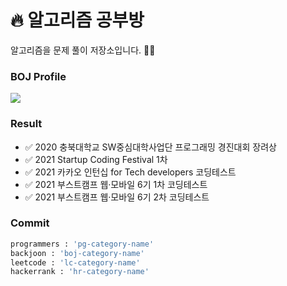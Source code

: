 #  🔥 알고리즘 공부방

알고리즘을 문제 풀이 저장소입니다. 👊👊

### BOJ Profile
<img align='center' src="http://mazassumnida.wtf/api/v2/generate_badge?boj=mugglim">

### Result
- ✅ 2020 충북대학교 SW중심대학사업단 프로그래밍 경진대회 장려상
- ✅ 2021 Startup Coding Festival 1차 
- ✅ 2021 카카오 인턴십 for Tech developers 코딩테스트 
- ✅ 2021 부스트캠프 웹·모바일 6기 1차 코딩테스트 
- ✅ 2021 부스트캠프 웹·모바일 6기 2차 코딩테스트 



### Commit 
```python
programmers : 'pg-category-name'
backjoon : 'boj-category-name'
leetcode : 'lc-category-name'
hackerrank : 'hr-category-name'
```